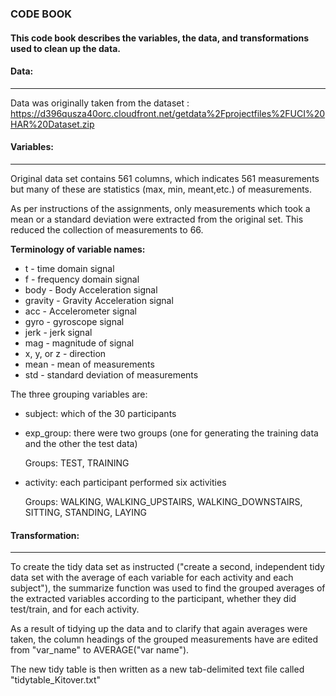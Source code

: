 ### CODE BOOK
#### This code book describes the variables, the data, and transformations used to clean up the data.

#### Data:
----------------
Data was originally taken from the dataset :
https://d396qusza40orc.cloudfront.net/getdata%2Fprojectfiles%2FUCI%20HAR%20Dataset.zip


#### Variables:
-----------------
Original data set contains 561 columns, which indicates 561 measurements but many of these are statistics (max, min, meant,etc.) of measurements. 

As per instructions of the assignments, only measurements which took a mean or a standard deviation were extracted from the original set. This reduced the collection of measurements to 66.

**Terminology of variable names:**
 * t - time domain signal
 * f - frequency domain signal
 * body - Body Acceleration signal
 * gravity - Gravity Acceleration signal 
 * acc - Accelerometer signal
 * gyro - gyroscope signal
 * jerk - jerk signal
 * mag - magnitude of signal
 * x, y, or z - direction
 * mean - mean of measurements
 * std - standard deviation of measurements
 
 The three grouping variables are:
 
   * subject: which of the 30 participants
  
   * exp_group: there were two groups (one for generating the training data and the other the test data)  
   
     Groups: TEST, TRAINING
  
   * activity: each participant performed six activities  
  
     Groups: WALKING, WALKING_UPSTAIRS, WALKING_DOWNSTAIRS, SITTING, STANDING, LAYING
     
#### Transformation:
-----------------------
To create the tidy data set as instructed ("create a second, independent tidy data set with the average of each variable for each activity and each subject"), the summarize function was used to find the grouped averages of the extracted variables according to the participant, whether they did test/train, and for each activity.

As a result of tidying up the data and to clarify that again averages were taken, the column headings of the grouped measurements have are edited from "var_name" to AVERAGE("var name").

The new tidy table is then written as a new tab-delimited text file called "tidytable_Kitover.txt"
